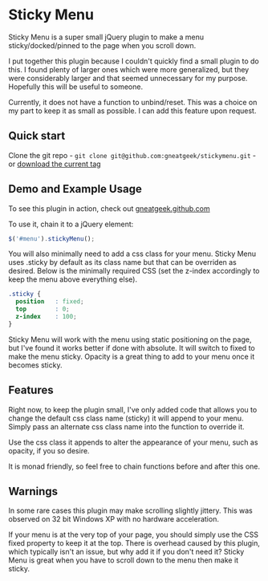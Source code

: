 Sticky Menu
==========

Sticky Menu is a super small jQuery plugin to make a menu sticky/docked/pinned to the page when you scroll down.

I put together this plugin because I couldn't quickly find a small plugin to do this. I found plenty of larger ones which were more generalized, but they were considerably larger and that seemed unnecessary for my purpose. Hopefully this will be useful to someone.

Currently, it does not have a function to unbind/reset. This was a choice on my part to keep it as small as possible. I can add this feature upon request.

## Quick start

Clone the git repo - `git clone git@github.com:gneatgeek/stickymenu.git` - or [download the current tag](https://github.com/gneatgeek/stickymenu/archive/v1.0.1-stable.zip)

## Demo and Example Usage
To see this plugin in action, check out [gneatgeek.github.com](http://gneatgeek.github.com)

To use it, chain it to a jQuery element:
```javascript
$('#menu').stickyMenu();
```

You will also minimally need to add a css class for your menu. Sticky Menu uses .sticky by default as its class name but that can be overriden as desired. Below is the minimally required CSS (set the z-index accordingly to keep the menu above everything else).

```css
.sticky {
  position   : fixed;
  top        : 0;
  z-index    : 100;
}
```

Sticky Menu will work with the menu using static positioning on the page, but I've found it works better if done with absolute. It will switch to fixed to make the menu sticky. Opacity is a great thing to add to your menu once it becomes sticky.

## Features

Right now, to keep the plugin small, I've only added code that allows you to change the default css class name (sticky) it will append to your menu.  Simply pass an alternate css class name into the function to override it.

Use the css class it appends to alter the appearance of your menu, such as opacity, if you so desire.

It is monad friendly, so feel free to chain functions before and after this one.

## Warnings
In some rare cases this plugin may make scrolling slightly jittery. This was observed on 32 bit Windows XP with no hardware acceleration.

If your menu is at the very top of your page, you should simply use the CSS fixed property to keep it at the top. There is overhead caused by this plugin, which typically isn't an issue, but why add it if you don't need it? Sticky Menu is great when you have to scroll down to the menu then make it sticky.
